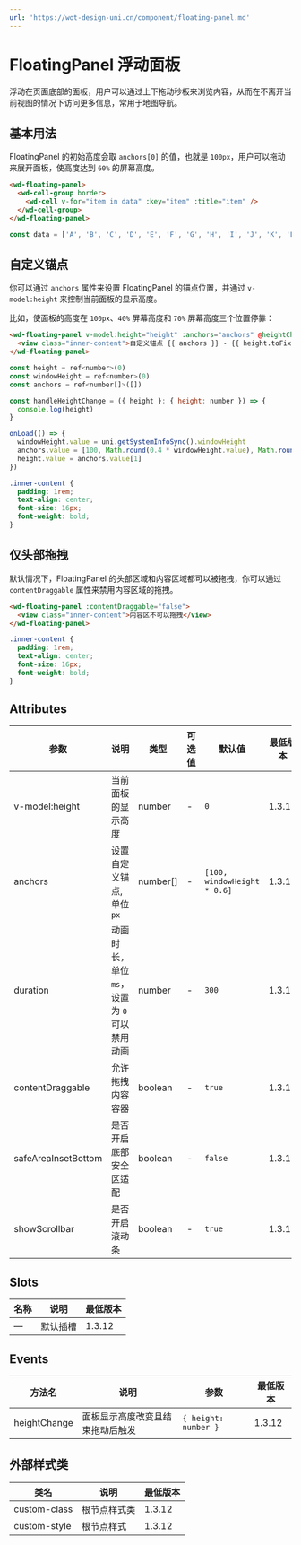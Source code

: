 ```yaml
---
url: 'https://wot-design-uni.cn/component/floating-panel.md'
---
```

# FloatingPanel 浮动面板

浮动在页面底部的面板，用户可以通过上下拖动秒板来浏览内容，从而在不离开当前视图的情况下访问更多信息，常用于地图导航。

## 基本用法

FloatingPanel 的初始高度会取 `anchors[0]` 的值，也就是 `100px`，用户可以拖动来展开面板，使高度达到 `60%` 的屏幕高度。

```html
<wd-floating-panel>
  <wd-cell-group border>
    <wd-cell v-for="item in data" :key="item" :title="item" />
  </wd-cell-group>
</wd-floating-panel>
```

```js
const data = ['A', 'B', 'C', 'D', 'E', 'F', 'G', 'H', 'I', 'J', 'K', 'L', 'M', 'N', 'O', 'P', 'Q', 'R', 'S', 'T', 'U', 'V', 'W', 'X', 'Y', 'Z']
```

## 自定义锚点

你可以通过 `anchors` 属性来设置 FloatingPanel 的锚点位置，并通过 `v-model:height` 来控制当前面板的显示高度。

比如，使面板的高度在 `100px`、`40%` 屏幕高度和 `70%` 屏幕高度三个位置停靠：

```html
<wd-floating-panel v-model:height="height" :anchors="anchors" @heightChange="handleHeightChange">
  <view class="inner-content">自定义锚点 {{ anchors }} - {{ height.toFixed(0) }}</view>
</wd-floating-panel>
```

```js
const height = ref<number>(0)
const windowHeight = ref<number>(0)
const anchors = ref<number[]>([])

const handleHeightChange = ({ height }: { height: number }) => {
  console.log(height)
}

onLoad(() => {
  windowHeight.value = uni.getSystemInfoSync().windowHeight
  anchors.value = [100, Math.round(0.4 * windowHeight.value), Math.round(0.7 * windowHeight.value)]
  height.value = anchors.value[1]
})
```

```css
.inner-content {
  padding: 1rem;
  text-align: center;
  font-size: 16px;
  font-weight: bold;
}
```

## 仅头部拖拽

默认情况下，FloatingPanel 的头部区域和内容区域都可以被拖拽，你可以通过 `contentDraggable` 属性来禁用内容区域的拖拽。

```html
<wd-floating-panel :contentDraggable="false">
  <view class="inner-content">内容区不可以拖拽</view>
</wd-floating-panel>
```

```css
.inner-content {
  padding: 1rem;
  text-align: center;
  font-size: 16px;
  font-weight: bold;
}
```

## Attributes

| 参数                | 说明                                        | 类型     | 可选值 | 默认值                      | 最低版本         |
| ------------------- | ------------------------------------------- | -------- | ------ | --------------------------- | ---------------- |
| v-model:height      | 当前面板的显示高度                          | number   | -      | `0`                         | 1.3.12 |
| anchors             | 设置自定义锚点, 单位 `px`                   | number\[] | -      | `[100, windowHeight * 0.6]` | 1.3.12 |
| duration            | 动画时长，单位`ms`，设置为 `0` 可以禁用动画 | number   | -      | `300`                       | 1.3.12 |
| contentDraggable    | 允许拖拽内容容器                            | boolean  | -      | `true`                      | 1.3.12 |
| safeAreaInsetBottom | 是否开启底部安全区适配                      | boolean  | -      | `false`                     | 1.3.12 |
| showScrollbar       | 是否开启滚动条                              | boolean  | -      | `true`                      | 1.3.12 |

## Slots

| 名称 | 说明     | 最低版本         |
| ---- | -------- | ---------------- |
| —    | 默认插槽 | 1.3.12 |

## Events

| 方法名       | 说明                             | 参数                 | 最低版本         |
| ------------ | -------------------------------- | -------------------- | ---------------- |
| heightChange | 面板显示高度改变且结束拖动后触发 | `{ height: number }` | 1.3.12 |

## 外部样式类

| 类名         | 说明         | 最低版本         |
| ------------ | ------------ | ---------------- |
| custom-class | 根节点样式类 | 1.3.12 |
| custom-style | 根节点样式   | 1.3.12 |
